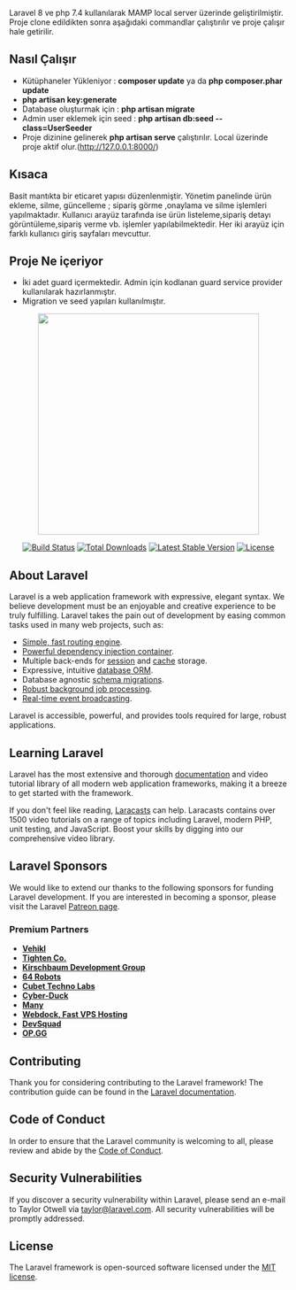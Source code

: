 <p>
    Laravel 8 ve php 7.4 kullanılarak MAMP local server üzerinde geliştirilmiştir. Proje clone edildikten sonra aşağıdaki commandlar çalıştırılır ve proje çalışır hale getirilir.
</p>

## Nasıl Çalışır
- Kütüphaneler Yükleniyor : <strong>composer update</strong> ya da  <strong>php composer.phar update</strong>
- <strong>php artisan key:generate</strong>
- Database oluşturmak için :      <strong>php artisan migrate</strong>
- Admin user eklemek için seed :  <strong>php artisan db:seed --class=UserSeeder</strong>
- Proje dizinine gelinerek <strong>php artisan serve</strong>  çalıştırılır. Local üzerinde proje aktif olur.(http://127.0.0.1:8000/)

## Kısaca
<p>
   Basit mantıkta bir eticaret yapısı düzenlenmiştir. Yönetim panelinde ürün ekleme, silme, güncelleme ; sipariş görme ,onaylama ve silme işlemleri yapılmaktadır.
    Kullanıcı arayüz tarafında ise ürün listeleme,sipariş detayı görüntüleme,sipariş verme vb. işlemler yapılabilmektedir. Her iki arayüz için farklı kullanıcı giriş sayfaları mevcuttur.
</p>

## Proje Ne içeriyor
- İki adet guard içermektedir. Admin için kodlanan guard service provider kullanılarak hazırlanmıştır.
- Migration ve seed yapıları kullanılmıştır.

<p align="center"><a href="https://laravel.com" target="_blank"><img src="https://raw.githubusercontent.com/laravel/art/master/logo-lockup/5%20SVG/2%20CMYK/1%20Full%20Color/laravel-logolockup-cmyk-red.svg" width="400"></a></p>

<p align="center">
<a href="https://travis-ci.org/laravel/framework"><img src="https://travis-ci.org/laravel/framework.svg" alt="Build Status"></a>
<a href="https://packagist.org/packages/laravel/framework"><img src="https://img.shields.io/packagist/dt/laravel/framework" alt="Total Downloads"></a>
<a href="https://packagist.org/packages/laravel/framework"><img src="https://img.shields.io/packagist/v/laravel/framework" alt="Latest Stable Version"></a>
<a href="https://packagist.org/packages/laravel/framework"><img src="https://img.shields.io/packagist/l/laravel/framework" alt="License"></a>
</p>

## About Laravel

Laravel is a web application framework with expressive, elegant syntax. We believe development must be an enjoyable and creative experience to be truly fulfilling. Laravel takes the pain out of development by easing common tasks used in many web projects, such as:

- [Simple, fast routing engine](https://laravel.com/docs/routing).
- [Powerful dependency injection container](https://laravel.com/docs/container).
- Multiple back-ends for [session](https://laravel.com/docs/session) and [cache](https://laravel.com/docs/cache) storage.
- Expressive, intuitive [database ORM](https://laravel.com/docs/eloquent).
- Database agnostic [schema migrations](https://laravel.com/docs/migrations).
- [Robust background job processing](https://laravel.com/docs/queues).
- [Real-time event broadcasting](https://laravel.com/docs/broadcasting).

Laravel is accessible, powerful, and provides tools required for large, robust applications.

## Learning Laravel

Laravel has the most extensive and thorough [documentation](https://laravel.com/docs) and video tutorial library of all modern web application frameworks, making it a breeze to get started with the framework.

If you don't feel like reading, [Laracasts](https://laracasts.com) can help. Laracasts contains over 1500 video tutorials on a range of topics including Laravel, modern PHP, unit testing, and JavaScript. Boost your skills by digging into our comprehensive video library.

## Laravel Sponsors

We would like to extend our thanks to the following sponsors for funding Laravel development. If you are interested in becoming a sponsor, please visit the Laravel [Patreon page](https://patreon.com/taylorotwell).

### Premium Partners

- **[Vehikl](https://vehikl.com/)**
- **[Tighten Co.](https://tighten.co)**
- **[Kirschbaum Development Group](https://kirschbaumdevelopment.com)**
- **[64 Robots](https://64robots.com)**
- **[Cubet Techno Labs](https://cubettech.com)**
- **[Cyber-Duck](https://cyber-duck.co.uk)**
- **[Many](https://www.many.co.uk)**
- **[Webdock, Fast VPS Hosting](https://www.webdock.io/en)**
- **[DevSquad](https://devsquad.com)**
- **[OP.GG](https://op.gg)**

## Contributing

Thank you for considering contributing to the Laravel framework! The contribution guide can be found in the [Laravel documentation](https://laravel.com/docs/contributions).

## Code of Conduct

In order to ensure that the Laravel community is welcoming to all, please review and abide by the [Code of Conduct](https://laravel.com/docs/contributions#code-of-conduct).

## Security Vulnerabilities

If you discover a security vulnerability within Laravel, please send an e-mail to Taylor Otwell via [taylor@laravel.com](mailto:taylor@laravel.com). All security vulnerabilities will be promptly addressed.

## License

The Laravel framework is open-sourced software licensed under the [MIT license](https://opensource.org/licenses/MIT).
